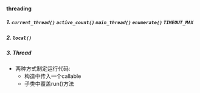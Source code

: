 #### threading
##### 1. `current_thread()` `active_count()` `main_thread()` `enumerate()` `TIMEOUT_MAX `
##### 2. `local()`
##### 3. Thread
- 两种方式制定运行代码: 
  - 构造中传入一个callable
  - 子类中覆盖run()方法
